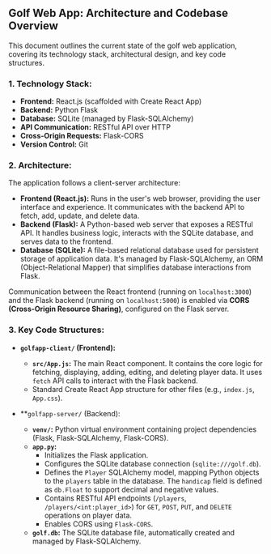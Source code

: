 ## Golf Web App: Architecture and Codebase Overview

This document outlines the current state of the golf web application, covering its technology stack, architectural design, and key code structures.

### 1. Technology Stack:

*   **Frontend:** React.js (scaffolded with Create React App)
*   **Backend:** Python Flask
*   **Database:** SQLite (managed by Flask-SQLAlchemy)
*   **API Communication:** RESTful API over HTTP
*   **Cross-Origin Requests:** Flask-CORS
*   **Version Control:** Git

### 2. Architecture:

The application follows a client-server architecture:

*   **Frontend (React.js):** Runs in the user's web browser, providing the user interface and experience. It communicates with the backend API to fetch, add, update, and delete data.
*   **Backend (Flask):** A Python-based web server that exposes a RESTful API. It handles business logic, interacts with the SQLite database, and serves data to the frontend.
*   **Database (SQLite):** A file-based relational database used for persistent storage of application data. It's managed by Flask-SQLAlchemy, an ORM (Object-Relational Mapper) that simplifies database interactions from Flask.

Communication between the React frontend (running on `localhost:3000`) and the Flask backend (running on `localhost:5000`) is enabled via **CORS (Cross-Origin Resource Sharing)**, configured on the Flask server.

### 3. Key Code Structures:

*   **`golfapp-client/` (Frontend):**
    *   **`src/App.js`:** The main React component. It contains the core logic for fetching, displaying, adding, editing, and deleting player data. It uses `fetch` API calls to interact with the Flask backend.
    *   Standard Create React App structure for other files (e.g., `index.js`, `App.css`).

*   **`golfapp-server/` (Backend):
    *   **`venv/`:** Python virtual environment containing project dependencies (Flask, Flask-SQLAlchemy, Flask-CORS).
    *   **`app.py`:**
        *   Initializes the Flask application.
        *   Configures the SQLite database connection (`sqlite:///golf.db`).
        *   Defines the `Player` SQLAlchemy model, mapping Python objects to the `players` table in the database. The `handicap` field is defined as `db.Float` to support decimal and negative values.
        *   Contains RESTful API endpoints (`/players`, `/players/<int:player_id>`) for `GET`, `POST`, `PUT`, and `DELETE` operations on player data.
        *   Enables CORS using `Flask-CORS`.
    *   **`golf.db`:** The SQLite database file, automatically created and managed by Flask-SQLAlchemy.

